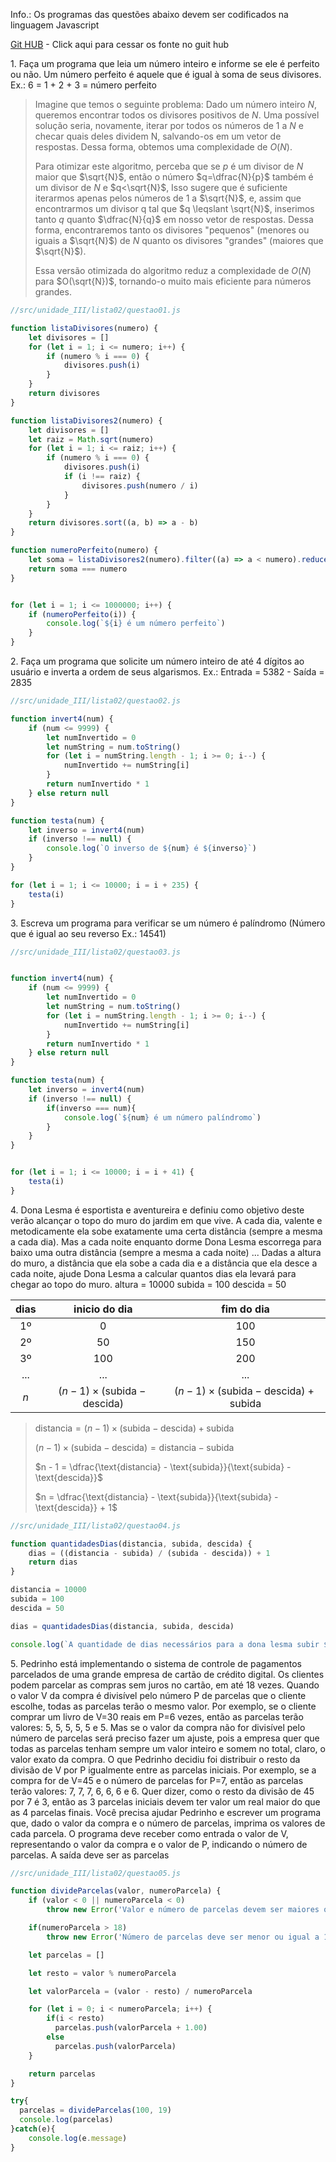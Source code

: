 Info.: Os programas das questões abaixo devem ser codificados na linguagem Javascript

[Git HUB](https://github.com/dispositivos-moveis-ivaneyvieira/logicaProgramacao/tree/main/src/unidade_III/lista02) - Click aqui para cessar os fonte no guit hub

1\. Faça um programa que leia um número inteiro e informe se ele é perfeito ou não. Um número perfeito é aquele que é igual à soma de seus divisores. Ex.: 6 = 1 + 2 + 3 = número perfeito

> Imagine que temos o seguinte problema: Dado um número inteiro $N$, queremos encontrar todos os divisores positivos de $N$. Uma possível solução seria, novamente, iterar por todos os números de $1$ a $N$ e checar quais deles dividem N, salvando-os em um vetor de respostas. Dessa forma, obtemos uma complexidade de $O(N)$.
>
> Para otimizar este algoritmo, perceba que se $p$ é um divisor de $N$ maior que $\sqrt{N}$, então o número $q=\dfrac{N}{p}$ também é um divisor de $N$ e $q<\sqrt{N}$, Isso sugere que é suficiente iterarmos apenas pelos números de 1 a $\sqrt{N}$, e, assim que encontrarmos um divisor q tal que $q \leqslant \sqrt{N}$, inserimos tanto $q$ quanto $\dfrac{N}{q}$ em nosso vetor de respostas. Dessa forma, encontraremos tanto os divisores "pequenos" (menores ou iguais a $\sqrt{N}$) de $N$ quanto os divisores "grandes" (maiores que $\sqrt{N}$).
>
> Essa versão otimizada do algoritmo reduz a complexidade de $O(N)$ para $O(\sqrt{N})$, tornando-o muito mais eficiente para números grandes.

```jsx
//src/unidade_III/lista02/questao01.js

function listaDivisores(numero) {
    let divisores = []
    for (let i = 1; i <= numero; i++) {
        if (numero % i === 0) {
            divisores.push(i)
        }
    }
    return divisores
}

function listaDivisores2(numero) {
    let divisores = []
    let raiz = Math.sqrt(numero)
    for (let i = 1; i <= raiz; i++) {
        if (numero % i === 0) {
            divisores.push(i)
            if (i !== raiz) {
                divisores.push(numero / i)
            }
        }
    }
    return divisores.sort((a, b) => a - b)
}

function numeroPerfeito(numero) {
    let soma = listaDivisores2(numero).filter((a) => a < numero).reduce((a, b) => a + b, 0)
    return soma === numero
}


for (let i = 1; i <= 1000000; i++) {
    if (numeroPerfeito(i)) {
        console.log(`${i} é um número perfeito`)
    }
}

```

2\. Faça um programa que solicite um número inteiro de até 4 dígitos ao usuário e inverta a ordem de seus algarismos. Ex.: Entrada = 5382 - Saída = 2835

```jsx
//src/unidade_III/lista02/questao02.js

function invert4(num) {
    if (num <= 9999) {
        let numInvertido = 0
        let numString = num.toString()
        for (let i = numString.length - 1; i >= 0; i--) {
            numInvertido += numString[i]
        }
        return numInvertido * 1
    } else return null
}

function testa(num) {
    let inverso = invert4(num)
    if (inverso !== null) {
        console.log(`O inverso de ${num} é ${inverso}`)
    }
}

for (let i = 1; i <= 10000; i = i + 235) {
    testa(i)
}
```

3\. Escreva um programa para verificar se um número é palíndromo (Número que é igual ao seu reverso Ex.: 14541)

```jsx
//src/unidade_III/lista02/questao03.js


function invert4(num) {
    if (num <= 9999) {
        let numInvertido = 0
        let numString = num.toString()
        for (let i = numString.length - 1; i >= 0; i--) {
            numInvertido += numString[i]
        }
        return numInvertido * 1
    } else return null
}

function testa(num) {
    let inverso = invert4(num)
    if (inverso !== null) {
        if(inverso === num){
            console.log(`${num} é um número palíndromo`)
        }
    }
}


for (let i = 1; i <= 10000; i = i + 41) {
    testa(i)
}
```

4\. Dona Lesma é esportista e aventureira e definiu como objetivo deste verão alcançar o topo do muro do jardim em que vive. A cada dia, valente e metodicamente ela sobe exatamente uma certa distância (sempre a mesma a cada dia). Mas a cada noite enquanto dorme Dona Lesma escorrega para baixo uma outra distância (sempre a mesma a cada noite) ... Dadas a altura do muro, a distância que ela sobe a cada dia e a distância que ela desce a cada noite, ajude Dona Lesma a calcular quantos dias ela levará para chegar ao topo do muro. altura = 10000 subida = 100 descida = 50

| dias  |       inicio do dia |        fim do dia         |
| :---: | :-----------------: | :-----------------------: |
|   1º  |          0          |            100            |
|   2º  |         50          |            150            |
|   3º  |         100         |            200            |
|  ...  |         ...         |            ...            |
|   $n$   | $(n - 1) \times (\text{subida} - \text{descida})$ | $(n - 1) \times (\text{subida} - \text{descida}) + \text{subida}$ |

> $\text{distancia} = (n - 1) \times (\text{subida} - \text{descida}) + \text{subida}$
>
> $(n - 1) \times (\text{subida} - \text{descida}) = \text{distancia} - \text{subida}$
>
> $n - 1 = \dfrac{\text{distancia} - \text{subida}}{\text{subida} - \text{descida}}$
>
> $n = \dfrac{\text{distancia} - \text{subida}}{\text{subida} - \text{descida}} + 1$

```jsx
//src/unidade_III/lista02/questao04.js

function quantidadesDias(distancia, subida, descida) {
    dias = ((distancia - subida) / (subida - descida)) + 1
    return dias
}

distancia = 10000
subida = 100
descida = 50

dias = quantidadesDias(distancia, subida, descida)

console.log(`A quantidade de dias necessários para a dona lesma subir ${distancia} metros é ${dias}`)
```

5\. Pedrinho está implementando o sistema de controle de pagamentos parcelados de uma grande empresa de cartão de crédito digital. Os clientes podem parcelar as compras sem juros no cartão, em até 18 vezes. Quando o valor V da compra é divisível pelo número P de parcelas que o cliente escolhe, todas as parcelas terão o mesmo valor. Por exemplo, se o cliente comprar um livro de V=30 reais em P=6 vezes, então as parcelas terão valores: 5, 5, 5, 5, 5 e 5. Mas se o valor da compra não for divisível pelo número de parcelas será preciso fazer um ajuste, pois a empresa quer que todas as parcelas tenham sempre um valor inteiro e somem no total, claro, o valor exato da compra. O que Pedrinho decidiu foi distribuir o resto da divisão de V por P igualmente entre as parcelas iniciais. Por exemplo, se a compra for de V=45 e o número de parcelas for P=7, então as parcelas terão valores: 7, 7, 7, 6, 6, 6 e 6. Quer dizer, como o resto da divisão de 45 por 7 é 3, então as 3 parcelas iniciais devem ter valor um real maior do que as 4 parcelas finais. Você precisa ajudar Pedrinho e escrever um programa que, dado o valor da compra e o número de parcelas, imprima os valores de cada parcela. O programa deve receber como entrada o valor de V, representando o valor da compra e o valor de P, indicando o número de parcelas. A saída deve ser as parcelas

```jsx
//src/unidade_III/lista02/questao05.js

function divideParcelas(valor, numeroParcela) {
    if (valor < 0 || numeroParcela < 0)
        throw new Error('Valor e número de parcelas devem ser maiores que zero')

    if(numeroParcela > 18)
        throw new Error('Número de parcelas deve ser menor ou igual a 18')

    let parcelas = []

    let resto = valor % numeroParcela

    let valorParcela = (valor - resto) / numeroParcela

    for (let i = 0; i < numeroParcela; i++) {
        if(i < resto)
          parcelas.push(valorParcela + 1.00)
        else
          parcelas.push(valorParcela)
    }

    return parcelas
}

try{
  parcelas = divideParcelas(100, 19)
  console.log(parcelas)
}catch(e){
    console.log(e.message)
}
```
